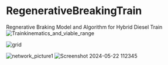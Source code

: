 # RegenerativeBreakingTrain
Regnerative Braking Model and Algorithm for Hybrid Diesel Train
![Trainkinematics_and_viable_range](https://github.com/StephenThacker/RegenerativeBreakingTrain/assets/35053174/f516734f-675c-4b61-a523-53522f98d6bd)

![grid](https://github.com/StephenThacker/RegenerativeBreakingTrain/assets/35053174/ef01f122-5fd0-4aca-8d52-9199324cea6a)


![network_picture1](https://github.com/StephenThacker/RegenerativeBreakingTrain/assets/35053174/0637e4ea-8921-402a-9a65-da4430221d7c)
![Screenshot 2024-05-22 112345](https://github.com/StephenThacker/RegenerativeBreakingTrain/assets/35053174/ce13813f-7419-4f3e-8a98-45beef3411ff)
